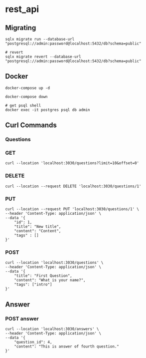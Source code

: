 # rest_api

## Migrating

```console
sqlx migrate run --database-url "postgresql://admin:password@localhost:5432/db?schema=public"

# revert
sqlx migrate revert --database-url "postgresql://admin:password@localhost:5432/db?schema=public"
```

## Docker

```console
docker-compose up -d

docker-compose down

# get psql shell
docker exec -it postgres psql db admin
```

## Curl Commands

### Questions

### GET

```console
curl --location 'localhost:3030/questions?limit=10&offset=0'
```

### DELETE

```console
curl --location --request DELETE 'localhost:3030/questions/1'
```

### PUT

```console
curl --location --request PUT 'localhost:3030/questions/1' \
--header 'Content-Type: application/json' \
--data '{
    "id": 1,
    "title": "New title",
    "content": "Content",
    "tags" : []
}'
```

### POST

```console
curl --location 'localhost:3030/questions' \
--header 'Content-Type: application/json' \
--data '{
    "title": "First Question",
    "content": "What is your name?",
    "tags": ["intro"]
}'
```

## Answer

### POST answer

```console
curl --location 'localhost:3030/answers' \
--header 'Content-Type: application/json' \
--data '{
    "question_id": 4,
    "content": "This is answer of fourth question."
}'
```
